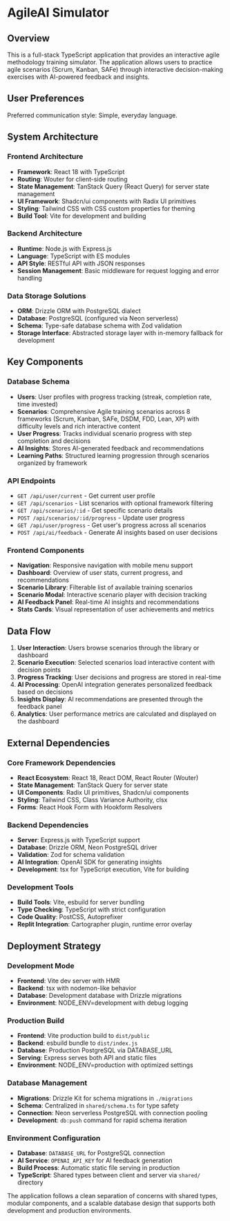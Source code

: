 # AgileAI Simulator

## Overview

This is a full-stack TypeScript application that provides an interactive agile methodology training simulator. The application allows users to practice agile scenarios (Scrum, Kanban, SAFe) through interactive decision-making exercises with AI-powered feedback and insights.

## User Preferences

Preferred communication style: Simple, everyday language.

## System Architecture

### Frontend Architecture
- **Framework**: React 18 with TypeScript
- **Routing**: Wouter for client-side routing
- **State Management**: TanStack Query (React Query) for server state management
- **UI Framework**: Shadcn/ui components with Radix UI primitives
- **Styling**: Tailwind CSS with CSS custom properties for theming
- **Build Tool**: Vite for development and building

### Backend Architecture
- **Runtime**: Node.js with Express.js
- **Language**: TypeScript with ES modules
- **API Style**: RESTful API with JSON responses
- **Session Management**: Basic middleware for request logging and error handling

### Data Storage Solutions
- **ORM**: Drizzle ORM with PostgreSQL dialect
- **Database**: PostgreSQL (configured via Neon serverless)
- **Schema**: Type-safe database schema with Zod validation
- **Storage Interface**: Abstracted storage layer with in-memory fallback for development

## Key Components

### Database Schema
- **Users**: User profiles with progress tracking (streak, completion rate, time invested)
- **Scenarios**: Comprehensive Agile training scenarios across 8 frameworks (Scrum, Kanban, SAFe, DSDM, FDD, Lean, XP) with difficulty levels and rich interactive content
- **User Progress**: Tracks individual scenario progress with step completion and decisions
- **AI Insights**: Stores AI-generated feedback and recommendations
- **Learning Paths**: Structured learning progression through scenarios organized by framework

### API Endpoints
- `GET /api/user/current` - Get current user profile
- `GET /api/scenarios` - List scenarios with optional framework filtering
- `GET /api/scenarios/:id` - Get specific scenario details
- `POST /api/scenarios/:id/progress` - Update user progress
- `GET /api/user/progress` - Get user's progress across all scenarios
- `POST /api/ai/feedback` - Generate AI insights based on user decisions

### Frontend Components
- **Navigation**: Responsive navigation with mobile menu support
- **Dashboard**: Overview of user stats, current progress, and recommendations
- **Scenario Library**: Filterable list of available training scenarios
- **Scenario Modal**: Interactive scenario player with decision tracking
- **AI Feedback Panel**: Real-time AI insights and recommendations
- **Stats Cards**: Visual representation of user achievements and metrics

## Data Flow

1. **User Interaction**: Users browse scenarios through the library or dashboard
2. **Scenario Execution**: Selected scenarios load interactive content with decision points
3. **Progress Tracking**: User decisions and progress are stored in real-time
4. **AI Processing**: OpenAI integration generates personalized feedback based on decisions
5. **Insights Display**: AI recommendations are presented through the feedback panel
6. **Analytics**: User performance metrics are calculated and displayed on the dashboard

## External Dependencies

### Core Framework Dependencies
- **React Ecosystem**: React 18, React DOM, React Router (Wouter)
- **State Management**: TanStack Query for server state
- **UI Components**: Radix UI primitives, Shadcn/ui components
- **Styling**: Tailwind CSS, Class Variance Authority, clsx
- **Forms**: React Hook Form with Hookform Resolvers

### Backend Dependencies
- **Server**: Express.js with TypeScript support
- **Database**: Drizzle ORM, Neon PostgreSQL driver
- **Validation**: Zod for schema validation
- **AI Integration**: OpenAI SDK for generating insights
- **Development**: tsx for TypeScript execution, Vite for building

### Development Tools
- **Build Tools**: Vite, esbuild for server bundling
- **Type Checking**: TypeScript with strict configuration
- **Code Quality**: PostCSS, Autoprefixer
- **Replit Integration**: Cartographer plugin, runtime error overlay

## Deployment Strategy

### Development Mode
- **Frontend**: Vite dev server with HMR
- **Backend**: tsx with nodemon-like behavior
- **Database**: Development database with Drizzle migrations
- **Environment**: NODE_ENV=development with debug logging

### Production Build
- **Frontend**: Vite production build to `dist/public`
- **Backend**: esbuild bundle to `dist/index.js`
- **Database**: Production PostgreSQL via DATABASE_URL
- **Serving**: Express serves both API and static files
- **Environment**: NODE_ENV=production with optimized settings

### Database Management
- **Migrations**: Drizzle Kit for schema migrations in `./migrations`
- **Schema**: Centralized in `shared/schema.ts` for type safety
- **Connection**: Neon serverless PostgreSQL with connection pooling
- **Development**: `db:push` command for rapid schema iteration

### Environment Configuration
- **Database**: `DATABASE_URL` for PostgreSQL connection
- **AI Service**: `OPENAI_API_KEY` for AI feedback generation
- **Build Process**: Automatic static file serving in production
- **TypeScript**: Shared types between client and server via `shared/` directory

The application follows a clean separation of concerns with shared types, modular components, and a scalable database design that supports both development and production environments.